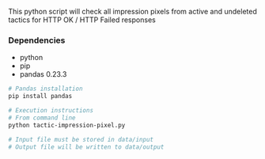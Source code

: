 This python script will check all impression pixels from active and undeleted tactics for HTTP OK / HTTP Failed responses

### Dependencies
- python
- pip
- pandas 0.23.3


```sh
# Pandas installation
pip install pandas
```

```sh
# Execution instructions
# From command line
python tactic-impression-pixel.py
```

```sh
# Input file must be stored in data/input
# Output file will be written to data/output
```